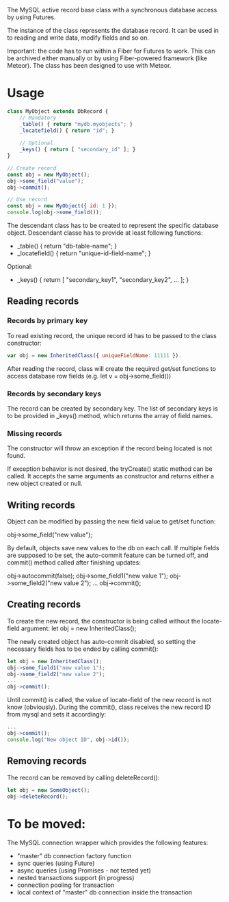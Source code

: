 The MySQL active record base class with a synchronous database access by using
Futures.

The instance of the class represents the database record. It can be used
in to reading and write data, modify fields and so on.

Important: the code has to run within a Fiber for Futures to work. This can be
archived either manually or by using Fiber-powered framework (like Meteor). The
class has been designed to use with Meteor.

#	Usage

```javascript
class MyObject extends DbRecord {
	// Mandatory 
	_table() { return "mydb.myobjects"; }
	_locatefield() { return "id"; }
	
	// Optional
	_keys() { return [ "secondary_id" ]; }
}

// Create record
const obj = new MyObject();
obj->some_field("value");
obj->commit();

// Use record
const obj = new MyObject({ id: 1 });
console.log(obj->some_field());
```

The descendant class has to be created to represent the specific database object.
Descendant classe has to provide at least following functions:

* _table() { return "db-table-name"; }
* _locatefield() { return "unique-id-field-name"; }

Optional:

* _keys() { return [ "secondary_key1", "secondary_key2", ... ]; }

## Reading records

### Records by primary key

To read existing record, the unique record id has to be passed to the class
constructor: 

```javascript
var obj = new InheritedClass({ uniqueFieldName: 11111 }).
```
 
After reading
the record, class will create the required get/set functions to access
database row fields (e.g. let v = obj->some_field())

### Records by secondary keys

The record can be created by secondary key. The list of secondary keys is to
be provided in _keys() method, which returns the array of field names.

### Missing records

The constructor will throw an exception if the record being located
is not found. 

If exception behavior is not desired, the tryCreate() static method
can be called. It accepts the same arguments as constructor and
returns either a new object created or null. 

## Writing records

Object can be modified by passing the new field value to get/set function:

 obj->some_field("new value");

By default, objects save new values to the db on each call. If multiple
fields are supposed to be set, the auto-commit feature can be turned off,
and commit() method called after finishing updates:

obj->autocommit(false);
obj->some_field1("new value 1");
obj->some_field2("new value 2");
...
obj->commit();

## Creating records

To create the new record, the constructor is being called without the
locate-field argument: let obj = new InheritedClass();

The newly created object has auto-commit disabled, so setting the necessary
fields has to be ended by calling commit():

```javascript
let obj = new InheritedClass();
obj->some_field1("new value 1");
obj->some_field2("new value 2");
...
obj->commit();
```

Until commit() is called, the value of locate-field of the new record is
not know (obviously). During the commit(), class receives the new 
record ID from mysql and sets it accordingly:

```javascript
...
obj->commit();
console.log("New object ID", obj->id());
```

## Removing records

The record can be removed by calling deleteRecord():

```javascript
let obj = new SomeObject();
obj->deleteRecord();
```

# To be moved:
 
The MySQL connection wrapper which provides the following features:

* "master" db connection factory function
* sync queries (using Future)
* async queries (using Promises - not tested yet)
* nested transactions support (in progress)
* connection pooling for transaction
* local context of "master" db connection inside the transaction

